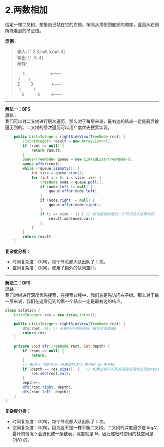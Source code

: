 # 2.两数相加

给定一棵二叉树，想象自己站在它的右侧，按照从顶部到底部的顺序，返回从右侧所能看到的节点值。

**示例：**  
>输入: [1,2,3,null,5,null,4]  
>输出: [1, 3, 4]  
>解释:  
>
>&emsp;&nbsp;1&emsp;&emsp;&emsp;&emsp;&emsp;&emsp;<---  
>&nbsp;/&ensp;&emsp;&ensp;\\  
>2&nbsp;&nbsp;&nbsp;&nbsp;&nbsp;&nbsp;&nbsp;&ensp;3&emsp;&emsp;&emsp;&emsp;&nbsp;<---  
>&ensp;\\&emsp;&emsp;&ensp;&ensp;\\  
>&emsp;5&emsp;&emsp;&nbsp;&nbsp;&ensp;4&emsp;&emsp;&nbsp;&nbsp;<---  

---

**解法一：BFS**  
思路：  
我们可以对二叉树进行层次遍历，那么对于每层来说，最右边的结点一定是最后被遍历到的。二叉树的层次遍历可以用广度优先搜索实现。

```Java
    public List<Integer> rightSideView(TreeNode root) {
        List<Integer> result = new ArrayList<>();
        if (root == null) {
            return result;
        }
        Queue<TreeNode> queue = new LinkedList<TreeNode>();
        queue.offer(root);
        while (!queue.isEmpty()) {
            int size = queue.size();
            for (int i = 0; i < size; i++) {
                TreeNode node = queue.poll();
                if (node.left != null) {
                    queue.offer(node.left);
                }
                if (node.right != null) {
                    queue.offer(node.right);
                }
                if (i == size - 1) { // 将当前层的最后一个节点放入结果列表
                    result.add(node.val);
                }
            }
        }
        return result;
    }
```

**复杂度分析：**  

* 时间复杂度：$O(N)$，每个节点都入队出队了 `1` 次。  
* 空间复杂度：$O(N)$，使用了额外的队列空间。

---

**解法二：DFS**  
思路：  
我们对树进行深度优先搜索，在搜索过程中，我们总是先访问右子树。那么对于每一层来说，我们在这层见到的第一个结点一定是最右边的结点。

```Java
class Solution {
    List<Integer> res = new ArrayList<>();

    public List<Integer> rightSideView(TreeNode root) {
        dfs(root, 0); // 从根节点开始访问，根节点深度是0
        return res;
    }

    private void dfs(TreeNode root, int depth) {
        if (root == null) {
            return;
        }
        // 先访问 当前节点，再递归地访问 右子树 和 左子树。
        if (depth == res.size()) {   // 如果当前节点所在深度还没有出现在res里，说明在该深度下当前节点是第一个被访问的节点，因此将当前节点加入res中。
            res.add(root.val);
        }
        depth++;
        dfs(root.right, depth);
        dfs(root.left, depth);
    }
}
```

**复杂度分析：**  

* 时间复杂度：$O(N)$，每个节点都入队出队了 `1` 次。  
* 空间复杂度：$O(N)$，因为这不是一棵平衡二叉树，二叉树的深度最少是 $logN$, 最坏的情况下会退化成一条链表，深度就是 $N$，因此递归时使用的栈空间是 $O(N)$ 的。
